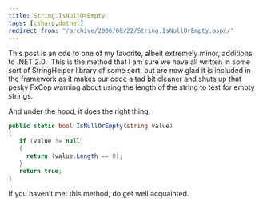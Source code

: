 ```yaml
---
title: String.IsNullOrEmpty
tags: [csharp,dotnet]
redirect_from: "/archive/2006/08/22/String.IsNullOrEmpty.aspx/"
---
```


This post is an ode to one of my favorite, albeit extremely minor,
additions to .NET 2.0.  This is the method that I am sure we have all
written in some sort of StringHelper library of some sort, but are now
glad it is included in the framework as it makes our code a tad bit
cleaner and shuts up that pesky FxCop warning about using the length of
the string to test for empty strings.

And under the hood, it does the right thing.

```csharp
public static bool IsNullOrEmpty(string value)
{
   if (value != null)
   {
     return (value.Length == 0);
   }
   return true;
}
```

If you haven’t met this method, do get well acquainted.

